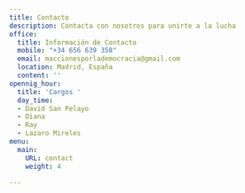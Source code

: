 ```yaml
---
title: Contacto
description: Contacta con nosotros para unirte a la lucha
office:
  title: Información de Contacto
  mobile: "+34 656 639 358"
  email: maccionesporlademocracia@gmail.com
  location: Madrid, España
  content: ''
opennig_hour:
  title: 'Cargos '
  day_time:
  - David San Pelayo
  - Diana
  - Ray
  - Lazaro Mireles
menu:
  main:
    URL: contact
    weight: 4

---
```

